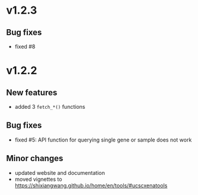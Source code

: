 # v1.2.3

## Bug fixes

- fixed #8

# v1.2.2

## New features

- added 3 `fetch_*()` functions

## Bug fixes

- fixed #5: API function for querying single gene or sample does not work

## Minor changes

* updated website and documentation
* moved vignettes to <https://shixiangwang.github.io/home/en/tools/#ucscxenatools>
